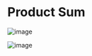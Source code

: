 # Product Sum

![image](https://user-images.githubusercontent.com/19383145/172066421-cf711659-5d21-41f4-85dc-1326790867f2.png)

![image](https://user-images.githubusercontent.com/19383145/172066431-b75b9e03-a30c-4ca0-8b78-7716f497dba9.png)
